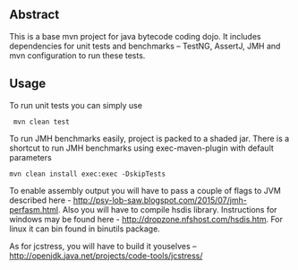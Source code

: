 ## Abstract

This is a base mvn project for java bytecode coding dojo. It includes dependencies for unit tests and benchmarks – TestNG, AssertJ, JMH and mvn configuration to run these tests.

## Usage

To run unit tests you can simply use
```
 mvn clean test
```

To run JMH benchmarks easily, project is packed to a shaded jar. There is a shortcut to run JMH benchmarks using exec-maven-plugin with default parameters
```
mvn clean install exec:exec -DskipTests
```

To enable assembly output you will have to pass a couple of flags to JVM described here - http://psy-lob-saw.blogspot.com/2015/07/jmh-perfasm.html.
Also you will have to compile hsdis library. Instructions for windows may be found here - http://dropzone.nfshost.com/hsdis.htm. For linux it can bin found in binutils package.


As for jcstress, you will have to build it youselves – http://openjdk.java.net/projects/code-tools/jcstress/

